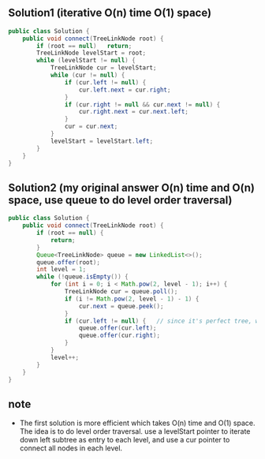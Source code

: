 ## Solution1 (iterative O(n) time O(1) space)
``` java
public class Solution {
    public void connect(TreeLinkNode root) {
        if (root == null)   return;
        TreeLinkNode levelStart = root;
        while (levelStart != null) {
            TreeLinkNode cur = levelStart;
            while (cur != null) {
                if (cur.left != null) {
                    cur.left.next = cur.right;
                }
                if (cur.right != null && cur.next != null) {
                    cur.right.next = cur.next.left;
                }
                cur = cur.next;
            }
            levelStart = levelStart.left;
        }
    }
}
```

## Solution2 (my original answer O(n) time and O(n) space, use queue to do level order traversal)
``` java
public class Solution {
    public void connect(TreeLinkNode root) {
        if (root == null) {
            return;
        }
        Queue<TreeLinkNode> queue = new LinkedList<>();
        queue.offer(root);
        int level = 1;
        while (!queue.isEmpty()) {
            for (int i = 0; i < Math.pow(2, level - 1); i++) {
                TreeLinkNode cur = queue.poll();
                if (i != Math.pow(2, level - 1) - 1) {
                    cur.next = queue.peek();
                }
                if (cur.left != null) {   // since it's perfect tree, we don't need to check two children
                    queue.offer(cur.left);
                    queue.offer(cur.right);   
                }
            }
            level++;
        }   
    }
}
```

## note
* The first solution is more efficient which takes O(n) time and O(1) space. The idea is to do level order traversal. use 
a levelStart pointer to iterate down left subtree as entry to each level, and use a cur pointer to connect all nodes in
each level. 
